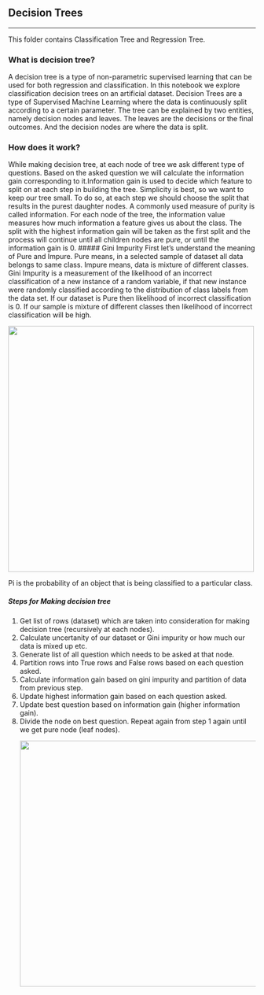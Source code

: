 ## Decision Trees 
------------------------ 
This folder contains Classification Tree and Regression Tree. 

### What is decision tree? 
A decision tree is a type of non-parametric supervised learning that can be used for both regression and classification. In this notebook we explore classification decision trees on an artificial dataset. Decision Trees are a type of Supervised Machine Learning where the data is continuously split according to a certain parameter. The tree can be explained by two entities, namely decision nodes and leaves. The leaves are the decisions or the final outcomes. And the decision nodes are where the data is split. 

### How does it work?
While making decision tree, at each node of tree we ask different type of questions. Based on the asked question we will calculate the information gain corresponding to it.Information gain is used to decide which feature to split on at each step in building the tree. Simplicity is best, so we want to keep our tree small. To do so, at each step we should choose the split that results in the purest daughter nodes. A commonly used measure of purity is called information. For each node of the tree, the information value measures how much information a feature gives us about the class. The split with the highest information gain will be taken as the first split and the process will continue until all children nodes are pure, or until the information gain is 0. ##### Gini Impurity First let’s understand the meaning of Pure and Impure. Pure means, in a selected sample of dataset all data belongs to same class. Impure means, data is mixture of different classes. Gini Impurity is a measurement of the likelihood of an incorrect classification of a new instance of a random variable, if that new instance were randomly classified according to the distribution of class labels from the data set. If our dataset is Pure then likelihood of incorrect classification is 0. If our sample is mixture of different classes then likelihood of incorrect classification will be high. 

<img src="https://lh4.googleusercontent.com/uXug-BxfBY1whm_pRMn-H_v_qW2fdiS3UY-v4SDU2bhjyPo32eBysL_b5Rt1_wFvHIaj8r4RdZJIJHuodG6VP1lLNVd0Zmp4Q6-K7zsVPHRhGYUA787kRymadXxy1t1YV_NeovMs" width="500"/>  

Pi is the probability of an object that is being classified to a particular class. 

##### Steps for Making decision tree 
1. Get list of rows (dataset) which are taken into consideration for making decision tree (recursively at each nodes).
2. Calculate uncertanity of our dataset or Gini impurity or how much our data is mixed up etc. 
3. Generate list of all question which needs to be asked at that node.
4. Partition rows into True rows and False rows based on each question asked. 
5. Calculate information gain based on gini impurity and partition of data from previous step. 
6. Update highest information gain based on each question asked. 
7. Update best question based on information gain (higher information gain). 
8. Divide the node on best question. Repeat again from step 1 again until we get pure node (leaf nodes). <p align="center"> <img src="https://static.javatpoint.com/tutorial/machine-learning/images/decision-tree-classification-algorithm.png" width="500"/> </p>
